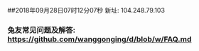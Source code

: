 ##2018年09月28日07时12分07秒 新址: 104.248.79.103
### 兔友常见问题及解答: https://github.com/wanggonging/d/blob/w/FAQ.md

